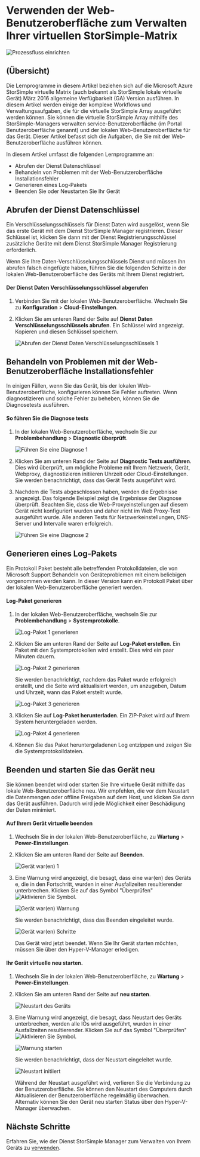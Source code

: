 <properties 
   pageTitle="StorSimple virtuelle Array Web Benutzeroberfläche Administration | Microsoft Azure"
   description="Beschreibt, wie Verwaltungsaufgaben über das Web StorSimple Virtual Array Benutzeroberfläche grundlegende Gerät ausführen."
   services="storsimple"
   documentationCenter="NA"
   authors="alkohli"
   manager="carmonm"
   editor="" />
<tags 
   ms.service="storsimple"
   ms.devlang="NA"
   ms.topic="article"
   ms.tgt_pltfrm="NA"
   ms.workload="TBD"
   ms.date="04/07/2016"
   ms.author="alkohli" />

# <a name="use-the-web-ui-to-administer-your-storsimple-virtual-array"></a>Verwenden der Web-Benutzeroberfläche zum Verwalten Ihrer virtuellen StorSimple-Matrix

![Prozessfluss einrichten](./media/storsimple-ova-web-ui-admin/manage4.png)

## <a name="overview"></a>(Übersicht)

Die Lernprogramme in diesem Artikel beziehen sich auf die Microsoft Azure StorSimple virtuelle Matrix (auch bekannt als StorSimple lokale virtuelle Gerät) März 2016 allgemeine Verfügbarkeit (GA) Version ausführen. In diesem Artikel werden einige der komplexe Workflows und Verwaltungsaufgaben, die für die virtuelle StorSimple Array ausgeführt werden können. Sie können die virtuelle StorSimple Array mithilfe des StorSimple-Managers verwalten service-Benutzeroberfläche (im Portal Benutzeroberfläche genannt) und der lokalen Web-Benutzeroberfläche für das Gerät. Dieser Artikel befasst sich die Aufgaben, die Sie mit der Web-Benutzeroberfläche ausführen können.

In diesem Artikel umfasst die folgenden Lernprogramme an:

- Abrufen der Dienst Datenschlüssel
- Behandeln von Problemen mit der Web-Benutzeroberfläche Installationsfehler
- Generieren eines Log-Pakets
- Beenden Sie oder Neustarten Sie Ihr Gerät

## <a name="get-the-service-data-encryption-key"></a>Abrufen der Dienst Datenschlüssel

Ein Verschlüsselungsschlüssels für Dienst Daten wird ausgelöst, wenn Sie das erste Gerät mit dem Dienst StorSimple Manager registrieren. Dieser Schlüssel ist, klicken Sie dann mit der Dienst Registrierungsschlüssel zusätzliche Geräte mit dem Dienst StorSimple Manager Registrierung erforderlich.

Wenn Sie Ihre Daten-Verschlüsselungsschlüssels Dienst und müssen ihn abrufen falsch eingefügte haben, führen Sie die folgenden Schritte in der lokalen Web-Benutzeroberfläche des Geräts mit Ihrem Dienst registriert.

#### <a name="to-get-the-service-data-encryption-key"></a>Der Dienst Daten Verschlüsselungsschlüssel abgerufen

1. Verbinden Sie mit der lokalen Web-Benutzeroberfläche. Wechseln Sie zu **Konfiguration** > **Cloud-Einstellungen**.
  

2. Klicken Sie am unteren Rand der Seite auf **Dienst Daten Verschlüsselungsschlüssels abrufen**. Ein Schlüssel wird angezeigt. Kopieren und diesen Schlüssel speichern.
    
    ![Abrufen der Dienst Daten Verschlüsselungsschlüssels 1](./media/storsimple-ova-web-ui-admin/image27.png)
   


## <a name="troubleshoot-web-ui-setup-errors"></a>Behandeln von Problemen mit der Web-Benutzeroberfläche Installationsfehler

In einigen Fällen, wenn Sie das Gerät, bis der lokalen Web-Benutzeroberfläche, konfigurieren können Sie Fehler auftreten. Wenn diagnostizieren und solche Fehler zu beheben, können Sie die Diagnosetests ausführen.

#### <a name="to-run-the-diagnostic-tests"></a>So führen Sie die Diagnose tests

1. In der lokalen Web-Benutzeroberfläche, wechseln Sie zur **Problembehandlung** > **Diagnostic überprüft**.

    ![Führen Sie eine Diagnose 1](./media/storsimple-ova-web-ui-admin/image29.png)

2. Klicken Sie am unteren Rand der Seite auf **Diagnostic Tests ausführen**. Dies wird überprüft, um mögliche Probleme mit Ihrem Netzwerk, Gerät, Webproxy, diagnostizieren initiieren Uhrzeit oder Cloud-Einstellungen. Sie werden benachrichtigt, dass das Gerät Tests ausgeführt wird.

3. Nachdem die Tests abgeschlossen haben, werden die Ergebnisse angezeigt. Das folgende Beispiel zeigt die Ergebnisse der Diagnose überprüft. Beachten Sie, dass die Web-Proxyeinstellungen auf diesem Gerät nicht konfiguriert wurden und daher nicht im Web Proxy-Test ausgeführt wurde. Alle anderen Tests für Netzwerkeinstellungen, DNS-Server und Intervalle waren erfolgreich.

    ![Führen Sie eine Diagnose 2](./media/storsimple-ova-web-ui-admin/image30.png)

## <a name="generate-a-log-package"></a>Generieren eines Log-Pakets

Ein Protokoll Paket besteht alle betreffenden Protokolldateien, die von Microsoft Support Behandeln von Geräteproblemen mit einem beliebigen vorgenommen werden kann. In dieser Version kann ein Protokoll Paket über der lokalen Web-Benutzeroberfläche generiert werden.

#### <a name="to-generate-the-log-package"></a>Log-Paket generieren

1. In der lokalen Web-Benutzeroberfläche, wechseln Sie zur **Problembehandlung** > **Systemprotokolle**.

    ![Log-Paket 1 generieren](./media/storsimple-ova-web-ui-admin/image31.png)

2. Klicken Sie am unteren Rand der Seite auf **Log-Paket erstellen**. Ein Paket mit den Systemprotokollen wird erstellt. Dies wird ein paar Minuten dauern.

    ![Log-Paket 2 generieren](./media/storsimple-ova-web-ui-admin/image32.png)

    Sie werden benachrichtigt, nachdem das Paket wurde erfolgreich erstellt, und die Seite wird aktualisiert werden, um anzugeben, Datum und Uhrzeit, wann das Paket erstellt wurde.

    ![Log-Paket 3 generieren](./media/storsimple-ova-web-ui-admin/image33.png)

3. Klicken Sie auf **Log-Paket herunterladen**. Ein ZIP-Paket wird auf Ihrem System heruntergeladen werden.

    ![Log-Paket 4 generieren](./media/storsimple-ova-web-ui-admin/image34.png)

4. Können Sie das Paket heruntergeladenen Log entzippen und zeigen Sie die Systemprotokolldateien.

## <a name="shut-down-and-restart-your-device"></a>Beenden und starten Sie das Gerät neu

Sie können beendet wird oder starten Sie Ihre virtuelle Gerät mithilfe das lokale Web-Benutzeroberfläche neu. Wir empfehlen, die vor dem Neustart die Datenmengen oder offline Freigaben auf dem Host, und klicken Sie dann das Gerät ausführen. Dadurch wird jede Möglichkeit einer Beschädigung der Daten minimiert. 

#### <a name="to-shut-down-your-virtual-device"></a>Auf Ihrem Gerät virtuelle beenden

1. Wechseln Sie in der lokalen Web-Benutzeroberfläche, zu **Wartung** > **Power-Einstellungen**.

2. Klicken Sie am unteren Rand der Seite auf **Beenden**.

    ![Gerät war(en) 1](./media/storsimple-ova-web-ui-admin/image36.png)

3. Eine Warnung wird angezeigt, die besagt, dass eine war(en) des Geräts e, die in den Fortschritt, wurden in einer Ausfallzeiten resultierender unterbrechen. Klicken Sie auf das Symbol "Überprüfen" ![Aktivieren Sie Symbol](./media/storsimple-ova-web-ui-admin/image3.png).

    ![Gerät war(en) Warnung](./media/storsimple-ova-web-ui-admin/image37.png)

    Sie werden benachrichtigt, dass das Beenden eingeleitet wurde.

    ![Gerät war(en) Schritte](./media/storsimple-ova-web-ui-admin/image38.png)

    Das Gerät wird jetzt beendet. Wenn Sie Ihr Gerät starten möchten, müssen Sie über den Hyper-V-Manager erledigen.

#### <a name="to-restart-your-virtual-device"></a>Ihr Gerät virtuelle neu starten.

1. Wechseln Sie in der lokalen Web-Benutzeroberfläche, zu **Wartung** > **Power-Einstellungen**.

2. Klicken Sie am unteren Rand der Seite auf **neu starten**.

    ![Neustart des Geräts](./media/storsimple-ova-web-ui-admin/image36.png)

3. Eine Warnung wird angezeigt, die besagt, dass Neustart des Geräts unterbrechen, werden alle IOs wird ausgeführt, wurden in einer Ausfallzeiten resultierender. Klicken Sie auf das Symbol "Überprüfen" ![Aktivieren Sie Symbol](./media/storsimple-ova-web-ui-admin/image3.png).

    ![Warnung starten](./media/storsimple-ova-web-ui-admin/image37.png)

    Sie werden benachrichtigt, dass der Neustart eingeleitet wurde.

    ![Neustart initiiert](./media/storsimple-ova-web-ui-admin/image39.png)

    Während der Neustart ausgeführt wird, verlieren Sie die Verbindung zu der Benutzeroberfläche. Sie können den Neustart des Computers durch Aktualisieren der Benutzeroberfläche regelmäßig überwachen. Alternativ können Sie den Gerät neu starten Status über den Hyper-V-Manager überwachen.

## <a name="next-steps"></a>Nächste Schritte

Erfahren Sie, wie der Dienst StorSimple Manager zum Verwalten von Ihrem Geräts zu [verwenden](storsimple-manager-service-administration.md).
